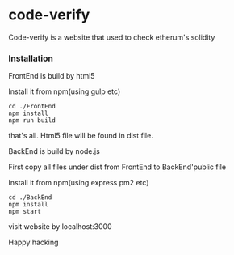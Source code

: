 # code-verify

Code-verify is a  website that used to check etherum's solidity

### Installation

FrontEnd is build by html5

Install it from npm(using gulp etc)

```
cd ./FrontEnd
npm install
npm run build 
```
that's all. Html5 file will be found in dist file.

BackEnd is build by node.js

First copy all files under dist from FrontEnd to BackEnd'public file

Install it from npm(using express pm2 etc)

```
cd ./BackEnd
npm install
npm start
```

visit website by localhost:3000

Happy hacking





 




